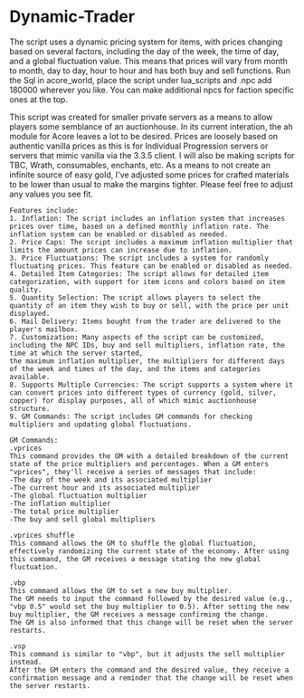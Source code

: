 # Dynamic-Trader
The script uses a dynamic pricing system for items, with prices changing based on several factors, including the day of the week, the time of day, and a global fluctuation value. This means that prices will vary from month to month, day to day, hour to hour and has both buy and sell functions.
Run the Sql in acore_world, place the script under lua_scripts and .npc add 180000 wherever you like. You can make additional npcs for faction specific ones at the top.

This script was created for smaller private servers as a means to allow players some semblance of an auctionhouse. In its current interation, the ah module for Acore leaves a lot to be desired.
Prices are loosely based on authentic vanilla prices as this is for Individual Progression servers or servers that mimic vanilla via the 3.3.5 client. I will also be making scripts for TBC, Wrath, consumables, enchants, etc. 
As a means to not create an infinite source of easy gold, I've adjusted some prices for crafted materials to be lower than usual to make the margins tighter.
Please feel free to adjust any values you see fit.
	
	Features include:
	1. Inflation: The script includes an inflation system that increases prices over time, based on a defined monthly inflation rate. The inflation system can be enabled or disabled as needed.
	2. Price Caps: The script includes a maximum inflation multiplier that limits the amount prices can increase due to inflation.
	3. Price Fluctuations: The script includes a system for randomly fluctuating prices. This feature can be enabled or disabled as needed.
	4. Detailed Item Categories: The script allows for detailed item categorization, with support for item icons and colors based on item quality.
	5. Quantity Selection: The script allows players to select the quantity of an item they wish to buy or sell, with the price per unit displayed.
	6. Mail Delivery: Items bought from the trader are delivered to the player's mailbox.
	7. Customization: Many aspects of the script can be customized, including the NPC IDs, buy and sell multipliers, inflation rate, the time at which the server started, 
	the maximum inflation multiplier, the multipliers for different days of the week and times of the day, and the items and categories available.
	8. Supports Multiple Currencies: The script supports a system where it can convert prices into different types of currency (gold, silver, copper) for display purposes, all of which mimic auctionhouse structure.
	9. GM Commands: The script includes GM commands for checking multipliers and updating global fluctuations.
	
	GM Commands:
	.vprices 
	This command provides the GM with a detailed breakdown of the current state of the price multipliers and percentages. When a GM enters "vprices", they'll receive a series of messages that include:
	-The day of the week and its associated multiplier
	-The current hour and its associated multiplier
	-The global fluctuation multiplier
	-The inflation multiplier
	-The total price multiplier
	-The buy and sell global multipliers
	
	.vprices shuffle
	This command allows the GM to shuffle the global fluctuation, effectively randomizing the current state of the economy. After using this command, the GM receives a message stating the new global fluctuation.
	
	.vbp
	This command allows the GM to set a new buy multiplier. 
	The GM needs to input the command followed by the desired value (e.g., "vbp 0.5" would set the buy multiplier to 0.5). After setting the new buy multiplier, the GM receives a message confirming the change. 
	The GM is also informed that this change will be reset when the server restarts.
	
	.vsp 
	This command is similar to "vbp", but it adjusts the sell multiplier instead. 
	After the GM enters the command and the desired value, they receive a confirmation message and a reminder that the change will be reset when the server restarts.	
